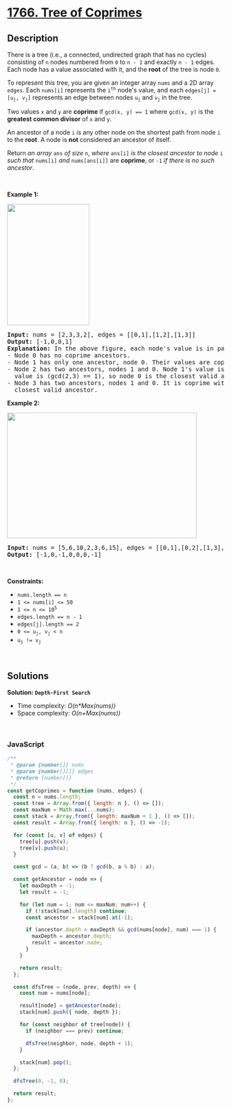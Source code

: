 # [1766. Tree of Coprimes](https://leetcode.com/problems/tree-of-coprimes)

## Description

<div class="elfjS" data-track-load="description_content"><p>There is a tree (i.e.,&nbsp;a connected, undirected graph that has no cycles) consisting of <code>n</code> nodes numbered from <code>0</code> to <code>n - 1</code> and exactly <code>n - 1</code> edges. Each node has a value associated with it, and the <strong>root</strong> of the tree is node <code>0</code>.</p>

<p>To represent this tree, you are given an integer array <code>nums</code> and a 2D array <code>edges</code>. Each <code>nums[i]</code> represents the <code>i<sup>th</sup></code> node's value, and each <code>edges[j] = [u<sub>j</sub>, v<sub>j</sub>]</code> represents an edge between nodes <code>u<sub>j</sub></code> and <code>v<sub>j</sub></code> in the tree.</p>

<p>Two values <code>x</code> and <code>y</code> are <strong>coprime</strong> if <code>gcd(x, y) == 1</code> where <code>gcd(x, y)</code> is the <strong>greatest common divisor</strong> of <code>x</code> and <code>y</code>.</p>

<p>An ancestor of a node <code>i</code> is any other node on the shortest path from node <code>i</code> to the <strong>root</strong>. A node is <strong>not </strong>considered an ancestor of itself.</p>

<p>Return <em>an array </em><code>ans</code><em> of size </em><code>n</code>, <em>where </em><code>ans[i]</code><em> is the closest ancestor to node </em><code>i</code><em> such that </em><code>nums[i]</code> <em>and </em><code>nums[ans[i]]</code> are <strong>coprime</strong>, or <code>-1</code><em> if there is no such ancestor</em>.</p>

<p>&nbsp;</p>
<p><strong class="example">Example 1:</strong></p>

<p><strong><img alt="" src="https://assets.leetcode.com/uploads/2021/01/06/untitled-diagram.png" style="width: 191px; height: 281px;"></strong></p>

<pre><strong>Input:</strong> nums = [2,3,3,2], edges = [[0,1],[1,2],[1,3]]
<strong>Output:</strong> [-1,0,0,1]
<strong>Explanation:</strong> In the above figure, each node's value is in parentheses.
- Node 0 has no coprime ancestors.
- Node 1 has only one ancestor, node 0. Their values are coprime (gcd(2,3) == 1).
- Node 2 has two ancestors, nodes 1 and 0. Node 1's value is not coprime (gcd(3,3) == 3), but node 0's
  value is (gcd(2,3) == 1), so node 0 is the closest valid ancestor.
- Node 3 has two ancestors, nodes 1 and 0. It is coprime with node 1 (gcd(3,2) == 1), so node 1 is its
  closest valid ancestor.
</pre>

<p><strong class="example">Example 2:</strong></p>

<p><img alt="" src="https://assets.leetcode.com/uploads/2021/01/06/untitled-diagram1.png" style="width: 441px; height: 291px;"></p>

<pre><strong>Input:</strong> nums = [5,6,10,2,3,6,15], edges = [[0,1],[0,2],[1,3],[1,4],[2,5],[2,6]]
<strong>Output:</strong> [-1,0,-1,0,0,0,-1]
</pre>

<p>&nbsp;</p>
<p><strong>Constraints:</strong></p>

<ul>
	<li><code>nums.length == n</code></li>
	<li><code>1 &lt;= nums[i] &lt;= 50</code></li>
	<li><code>1 &lt;= n &lt;= 10<sup>5</sup></code></li>
	<li><code>edges.length == n - 1</code></li>
	<li><code>edges[j].length == 2</code></li>
	<li><code>0 &lt;= u<sub>j</sub>, v<sub>j</sub> &lt; n</code></li>
	<li><code>u<sub>j</sub> != v<sub>j</sub></code></li>
</ul>
</div>

<p>&nbsp;</p>

## Solutions

**Solution: `Depth-First Search`**

- Time complexity: <em>O(n\*Max(nums))</em>
- Space complexity: <em>O(n+Max(nums))</em>

<p>&nbsp;</p>

### **JavaScript**

```js
/**
 * @param {number[]} nums
 * @param {number[][]} edges
 * @return {number[]}
 */
const getCoprimes = function (nums, edges) {
  const n = nums.length;
  const tree = Array.from({ length: n }, () => []);
  const maxNum = Math.max(...nums);
  const stack = Array.from({ length: maxNum + 1 }, () => []);
  const result = Array.from({ length: n }, () => -1);

  for (const [u, v] of edges) {
    tree[u].push(v);
    tree[v].push(u);
  }

  const gcd = (a, b) => (b ? gcd(b, a % b) : a);

  const getAncestor = node => {
    let maxDepth = -1;
    let result = -1;

    for (let num = 1; num <= maxNum; num++) {
      if (!stack[num].length) continue;
      const ancestor = stack[num].at(-1);

      if (ancestor.depth > maxDepth && gcd(nums[node], num) === 1) {
        maxDepth = ancestor.depth;
        result = ancestor.node;
      }
    }

    return result;
  };

  const dfsTree = (node, prev, depth) => {
    const num = nums[node];

    result[node] = getAncestor(node);
    stack[num].push({ node, depth });

    for (const neighbor of tree[node]) {
      if (neighbor === prev) continue;

      dfsTree(neighbor, node, depth + 1);
    }

    stack[num].pop();
  };

  dfsTree(0, -1, 0);

  return result;
};
```
